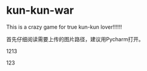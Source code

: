 # kun-kun-war
This is a crazy game for true kun-kun lover!!!!!!

首先仔细阅读需要上传的图片路径，建议用Pycharm打开。

1213

123